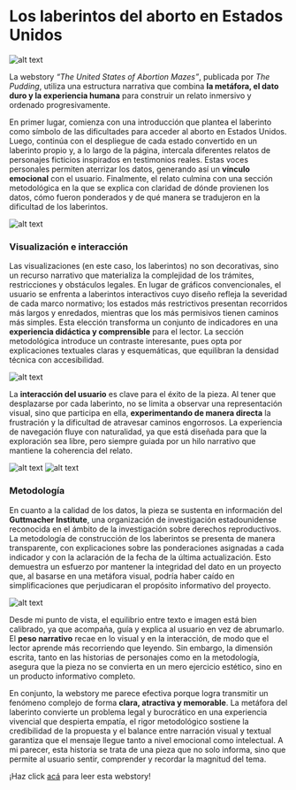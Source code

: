 # Los laberintos del aborto en Estados Unidos

![alt text](/Tarea_01/assets/titulo.png "The United States of Abortion Mazes")

La webstory *“The United States of Abortion Mazes”*, publicada por *The Pudding*, utiliza una estructura narrativa que combina **la metáfora, el dato duro y la experiencia humana** para construir un relato inmersivo y  ordenado progresivamente. 

En primer lugar, comienza con una introducción que plantea el laberinto como símbolo de las dificultades para acceder al aborto en Estados Unidos. Luego, continúa con el despliegue de cada estado convertido en un laberinto propio y, a lo largo de la página, intercala diferentes relatos de personajes ficticios inspirados en testimonios reales. Estas voces personales permiten aterrizar los datos, generando así un **vínculo emocional** con el usuario. Finalmente, el relato culmina con una sección metodológica en la que se explica con claridad de dónde provienen los datos, cómo fueron ponderados y de qué manera se tradujeron en la dificultad de los laberintos. 

![alt text](/Tarea_01/assets/historias.png)

### Visualización e interacción

Las visualizaciones (en este caso, los laberintos) no son decorativas, sino un recurso narrativo que materializa la complejidad de los trámites, restricciones y obstáculos legales. En lugar de gráficos convencionales, el usuario se enfrenta a laberintos interactivos cuyo diseño refleja la severidad de cada marco normativo; los estados más restrictivos presentan recorridos más largos y enredados, mientras que los más permisivos tienen caminos más simples. Esta elección transforma un conjunto de indicadores en una **experiencia didáctica y comprensible** para el lector. La sección metodológica introduce un contraste interesante, pues opta por explicaciones textuales claras y esquemáticas, que equilibran la densidad técnica con accesibilidad. 

![alt text](/Tarea_01/assets/mazes.png)

La **interacción del usuario** es clave para el éxito de la pieza. Al tener que desplazarse por cada laberinto, no se limita a observar una representación visual, sino que participa en ella, **experimentando de manera directa** la frustración y la dificultad de atravesar caminos engorrosos. La experiencia de navegación fluye con naturalidad, ya que está diseñada para que la exploración sea libre, pero siempre guiada por un hilo narrativo que mantiene la coherencia del relato. 

![alt text](/Tarea_01/assets/arkansas.png)
![alt text](/Tarea_01/assets/columbia.png)

### Metodología
En cuanto a la calidad de los datos, la pieza se sustenta en información del **Guttmacher Institute**, una organización de investigación estadounidense reconocida en el ámbito de la investigación sobre derechos reproductivos. La metodología de construcción de los laberintos se presenta de manera transparente, con explicaciones sobre las ponderaciones asignadas a cada indicador y con la aclaración de la fecha de la última actualización. Esto demuestra un esfuerzo por mantener la integridad del dato en un proyecto que, al basarse en una metáfora visual, podría haber caído en simplificaciones que perjudicaran el propósito informativo del proyecto. 

![alt text](/Tarea_01/assets/metodologia.png)

Desde mi punto de vista, el equilibrio entre texto e imagen está bien calibrado, ya que acompaña, guía y explica al usuario en vez de abrumarlo. El **peso narrativo** recae en lo visual y en la interacción, de modo que el lector aprende más recorriendo que leyendo. Sin embargo, la dimensión escrita, tanto en las historias de personajes como en la metodología, asegura que la pieza no se convierta en un mero ejercicio estético, sino en un producto informativo completo. 

En conjunto, la webstory me parece efectiva porque logra transmitir un fenómeno complejo de forma **clara, atractiva y memorable**. La metáfora del laberinto convierte un problema legal y burocrático en una experiencia vivencial que despierta empatía, el rigor metodológico sostiene la credibilidad de la propuesta y el balance entre narración visual y textual garantiza que el mensaje llegue tanto a nivel emocional como intelectual. A mi parecer, esta historia se trata de una pieza que no solo informa, sino que permite al usuario sentir, comprender y recordar la magnitud del tema. 

¡Haz click [acá](https://pudding.cool/2024/10/abortion-mazes/) para leer esta webstory!
